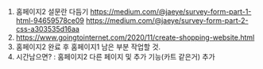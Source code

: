 
1. 홈페이지2 설문란 다듬기 https://medium.com/@jaeye/survey-form-part-1-html-94659578ce09 https://medium.com/@jaeye/survey-form-part-2-css-a303535d16aa
2. https://www.goingtointernet.com/2020/11/create-shopping-website.html
3. 홈페이지2 완료 후 홈페이지1 남은 부분 작업할 것.
4. 시간남으면? : 홈페이지2 다른 페이지 및 추가 기능(카트 같은거) 추가
